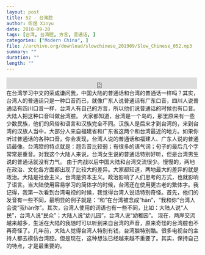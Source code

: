 ```yaml
---
layout: post
title: 52 - 台湾腔
author: 昕煜 Xinyu
date: 2010-09-20
tags: [台湾, 台湾腔, 方言, 普通话, ]
categories: ["Modern China", ]
file: //archive.org/download/slowchinese_201909/Slow_Chinese_052.mp3
summary: ""
duration: ""
length: ""
---
```


<iframe src="https://archive.org/embed/slowchinese_201909/Slow_Chinese_052.mp3" width="500" height="30" frameborder="0" webkitallowfullscreen="true" mozallowfullscreen="true" allowfullscreen></iframe>
在台湾学习中文的荣成谦问我，中国大陆的普通话和台湾的普通话一样吗？其实，台湾人的普通话只是一种口音而已，就像广东人说普通话有广东口音，四川人说普通话有四川口音一样，台湾人有自己的方言，所以他们说普通话的时候也有口音。大陆人把这种口音叫做台湾腔。
大家都知道，台湾是一个岛屿，那里原来有一些少数民族，他们的风俗和语言和汉族完全不同。汉族人是后来才到台湾的，来到台湾的汉族人当中，大部分人来自福建省和广东省这两个和台湾最近的地方。如果你听过普通话的各种口音，你会发现，台湾人说的普通话和福建人、广东人说的普通话最像。台湾腔的特点就是：翘舌音比较弱；有很多的语气词；句子的最后几个字常常是重音。对我这个大陆人来说，台湾女生说的普通话特别好听，但是台湾男生说的普通话就没有力气。
由于内战以后中国大陆和台湾交流很少。慢慢的，两地在政治、文化各方面都出现了比较大的差异。大家都知道，两地最大的差异的就是政治。大陆是社会主义，台湾是资本主义。政治影响了人们思考的方式，也就影响了语言。当大陆使用容易学习的简体字的时候，台湾还在使用更古老的繁体字。我记得，我第一次看到台湾电视的时候，我觉得台湾人说话特别奇怪。首先，他们的发音有一些不同，最明显的例子就是：“和”在台湾被念成“hàn”，“我和你”台湾人会说“我hàn你”。其次，台湾人使用的词语也有一些不同，比如：大陆人说“人民”，台湾人说“民众”；大陆人说“幼儿园”，台湾人说“幼稚园”。
现在，两岸交流越来越多，生活在大陆的我随时可以听到来自台湾的声音，原来奇怪的台湾腔也不再奇怪了。几年前，大陆人觉得台湾人特别有钱，台湾腔特别酷。很多电视台的主持人都去模仿台湾腔。但是现在，这种想法已经越来越不重要了。其实，保持自己的特点，才是最重要的。
 
